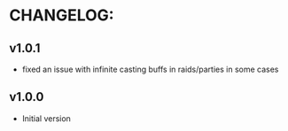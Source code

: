 # CHANGELOG:
## v1.0.1
- fixed an issue with infinite casting buffs in raids/parties in some cases
## v1.0.0
- Initial version